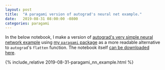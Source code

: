 ```yaml
---
layout: post
title:  "A paragami version of autograd's neural net example."
date:   2019-08-31 08:00:00 -0800
categories: paragami
---
```


In the below notebook, I make a version of [autograd's very simple neural
network
example](https://github.com/HIPS/autograd/blob/master/examples/neural_net.py)
using [my `paragami` package](https://github.com/rgiordan/paragami) as a more
readable alternative to `autograd`'s `flatten` function. The notebook itself
[can be downloaded
here](/assets/post_assets/2019-08-31-paragami_nn_example.ipynb).

{% include_relative 2019-08-31-paragami_nn_example.html %}
